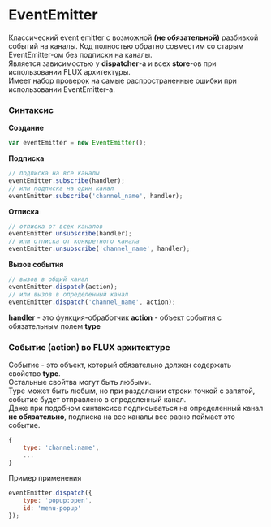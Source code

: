 # EventEmitter

Классический event emitter с возможной **(не обязательной)** разбивкой событий на каналы.
Код полностью обратно совместим со старым EventEmitter-ом без подписки на каналы.  
Является зависимостью у **dispatcher**-а и всех **store**-ов при использовании FLUX архитектуры.  
Имеет набор проверок на самые распространенные ошибки при использовании EventEmitter-а.

### Синтаксис

**Создание**

```javaScript
var eventEmitter = new EventEmitter();
```

**Подписка**

```javaScript
// подписка на все каналы
eventEmitter.subscribe(handler);
// или подписка на один канал
eventEmitter.subscribe('channel_name', handler);
```

**Отписка**

```javaScript
// отписка от всех каналов
eventEmitter.unsubscribe(handler);
// или отписка от конкретного канала
eventEmitter.unsubscribe('channel_name', handler);
```

**Вызов события**

```javaScript
// вызов в общий канал
eventEmitter.dispatch(action);
// или вызов в определенный канал
eventEmitter.dispatch('channel_name', action);
```

**handler** - это функция-обработчик
**action** - объект события с обязательным полем **type**

### Событие (action) во FLUX архитектуре

Событие - это объект, который обязательно должен содержать свойство **type**.  
Остальные свойтва могут быть любыми.  
Type может быть любым, но при разделении строки точкой с запятой, событие будет отправлено в определенный канал.  
Даже при подобном синтаксисе подписываться на определенный канал **не обязательно**, подписка на все каналы все равно поймает это событие.

```javaScript
{
	type: 'channel:name',
	...
}
```

Пример применения

```javaScript
eventEmitter.dispatch({
	type: 'popup:open',
	id: 'menu-popup'
});
```